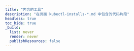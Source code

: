```yaml
---
title: "内含的工具"
description: "在页面 kubectl-installs-*.md 中包含的代码片段"
headless: true
toc_hide: true
_build:
  list: never
  render: never
  publishResources: false
---
```

